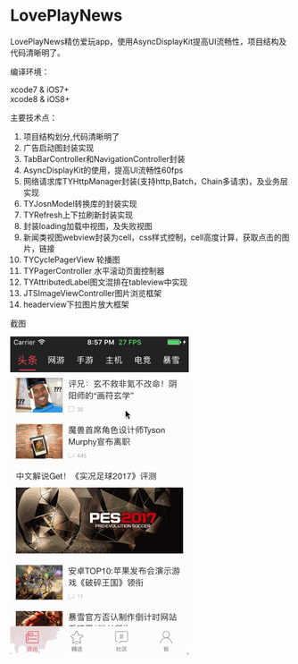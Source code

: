 # LovePlayNews
LovePlayNews精仿爱玩app，使用AsyncDisplayKit提高UI流畅性，项目结构及代码清晰明了。

编译环境：

xcode7 & iOS7+
<br>xcode8 & iOS8+

主要技术点：

1. 项目结构划分,代码清晰明了
2. 广告启动图封装实现
3. TabBarController和NavigationController封装
4. AsyncDisplayKit的使用，提高UI流畅性60fps
5. 网络请求库TYHttpManager封装(支持http,Batch，Chain多请求)，及业务层实现
6. TYJosnModel转换库的封装实现
7. TYRefresh上下拉刷新封装实现
8. 封装loading加载中视图，及失败视图
9. 新闻类视图webview封装为cell，css样式控制，cell高度计算，获取点击的图片，链接
10. TYCyclePagerView 轮播图
11. TYPagerController 水平滚动页面控制器
12. TYAttributedLabel图文混排在tableview中实现
13. JTSImageViewController图片浏览框架
14. headerview下拉图片放大框架

截图

![image](https://github.com/12207480/LovePlayNews/blob/master/ScreenShot/LovePlayNews.gif)
